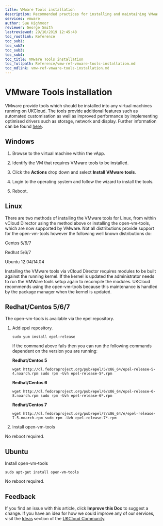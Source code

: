 ```yaml
---
title: VMware Tools installation
description: Recommended practices for installing and maintaining VMware tools on the Assured platform
services: vmware
author: Sue Highmoor
reviewer: George Smith
lastreviewed: 29/10/2019 12:45:48
toc_rootlink: Reference
toc_sub1: 
toc_sub2:
toc_sub3:
toc_sub4:
toc_title: VMware Tools installation
toc_fullpath: Reference/vmw-ref-vmware-tools-installation.md
toc_mdlink: vmw-ref-vmware-tools-installation.md
---
```


# VMware Tools installation

VMware provide tools which should be installed into any virtual machines running on UKCloud. The tools provide additional features such as automated customisation as well as improved performance by implementing optimised drivers such as storage, network and display. Further information can be found [here](https://kb.vmware.com/selfservice/microsites/search.do?language=en_US&cmd=displayKC&externalId=340).

## Windows

1. Browse to the virtual machine within the vApp.

2. Identify the VM that requires VMware tools to be installed.

3. Click the **Actions** drop down and select **Install VMware tools**.

4. Login to the operating system and follow the wizard to install the tools.

5. Reboot.

## Linux

There are two methods of installing the VMware tools for Linux, from within vCloud Director using the method above or installing the open-vm-tools, which are now supported by VMware. Not all distributions provide support for the open-vm-tools however the following well known distributions do:

Centos 5/6/7

Redhat 5/6/7

Ubuntu 12.04/14.04

Installing the VMware tools via vCloud Director requires modules to be built against the running kernel. If the kernel is updated the administrator needs to run the VMWare tools setup again to recompile the modules. UKCloud recommends using the open-vm-tools because this maintenance is handled by the package manager when the kernel is updated.

## Redhat/Centos 5/6/7

The open-vm-tools is available via the epel repository.

1. Add epel repository.

    `sudo yum install epel-release`

    If the command above fails then you can run the following commands dependent on the version you are running:

    **Redhat/Centos 5**

    `wget http://dl.fedoraproject.org/pub/epel/5/x86_64/epel-release-5-4.noarch.rpm sudo rpm -Uvh epel-release-5*.rpm`

    **Redhat/Centos 6**

    `wget http://dl.fedoraproject.org/pub/epel/6/x86_64/epel-release-6-8.noarch.rpm sudo rpm -Uvh epel-release-6*.rpm`

    **Redhat/Centos 7**

    `wget http://dl.fedoraproject.org/pub/epel/7/x86_64/e/epel-release-7-5.noarch.rpm sudo rpm -Uvh epel-release-7*.rpm`

2. Install open-vm-tools

No reboot required.

## Ubuntu

Install open-vm-tools

`sudo apt-get install open-vm-tools`

No reboot required.

## Feedback

If you find an issue with this article, click **Improve this Doc** to suggest a change. If you have an idea for how we could improve any of our services, visit the [Ideas](https://community.ukcloud.com/ideas) section of the [UKCloud Community](https://community.ukcloud.com).
